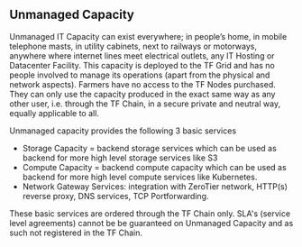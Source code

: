 ## Unmanaged Capacity

Unmanaged IT Capacity can exist everywhere; in people’s home, in mobile telephone masts, in utility cabinets, next to railways or motorways, anywhere where internet lines meet electrical outlets, any IT Hosting or Datacenter Facility. This capacity is deployed to the TF Grid and has no people involved to manage its operations (apart from the physical and network aspects). Farmers have no access to the TF Nodes purchased. They can only use the capacity produced in the exact same way as any other user, i.e. through the TF Chain, in a secure private and neutral way, equally applicable to all.

Unmanaged capacity provides the following 3 basic services

 - Storage Capacity = backend storage services which can be used as backend for more high level storage services like S3
 - Compute Capacity = backend compute capacity which can be used as backend for more high level compute services like Kubernetes.
 - Network Gateway Services: integration with ZeroTier network, HTTP(s) reverse proxy, DNS services, TCP Portforwarding.

These basic services are ordered through the TF Chain only. SLA's (service level agreements) cannot be be guaranteed on Unmanaged Capacity and as such not registered in the TF Chain.
